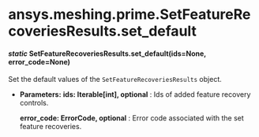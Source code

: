 # ansys.meshing.prime.SetFeatureRecoveriesResults.set_default

<a id="ansys.meshing.prime.SetFeatureRecoveriesResults.set_default"></a>

#### *static* SetFeatureRecoveriesResults.set_default(ids=None, error_code=None)

Set the default values of the `SetFeatureRecoveriesResults` object.

* **Parameters:**
  **ids: Iterable[int], optional**
  : Ids of added feature recovery controls.

  **error_code: ErrorCode, optional**
  : Error code associated with the set feature recoveries.

<!-- !! processed by numpydoc !! -->
